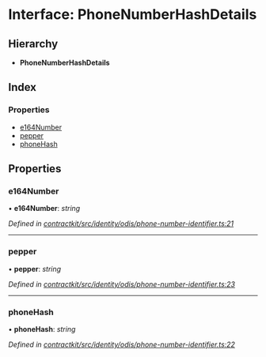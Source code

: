 # Interface: PhoneNumberHashDetails

## Hierarchy

* **PhoneNumberHashDetails**

## Index

### Properties

* [e164Number](_contractkit_src_identity_odis_phone_number_identifier_.phonenumberhashdetails.md#e164number)
* [pepper](_contractkit_src_identity_odis_phone_number_identifier_.phonenumberhashdetails.md#pepper)
* [phoneHash](_contractkit_src_identity_odis_phone_number_identifier_.phonenumberhashdetails.md#phonehash)

## Properties

###  e164Number

• **e164Number**: *string*

*Defined in [contractkit/src/identity/odis/phone-number-identifier.ts:21](https://github.com/celo-org/celo-monorepo/blob/master/packages/contractkit/src/identity/odis/phone-number-identifier.ts#L21)*

___

###  pepper

• **pepper**: *string*

*Defined in [contractkit/src/identity/odis/phone-number-identifier.ts:23](https://github.com/celo-org/celo-monorepo/blob/master/packages/contractkit/src/identity/odis/phone-number-identifier.ts#L23)*

___

###  phoneHash

• **phoneHash**: *string*

*Defined in [contractkit/src/identity/odis/phone-number-identifier.ts:22](https://github.com/celo-org/celo-monorepo/blob/master/packages/contractkit/src/identity/odis/phone-number-identifier.ts#L22)*
